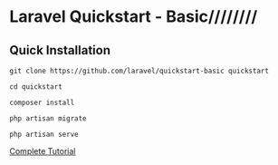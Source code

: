 # Laravel Quickstart - Basic////////

## Quick Installation

    git clone https://github.com/laravel/quickstart-basic quickstart

    cd quickstart

    composer install

    php artisan migrate

    php artisan serve

[Complete Tutorial](https://laravel.com/docs/5.2/quickstart)
